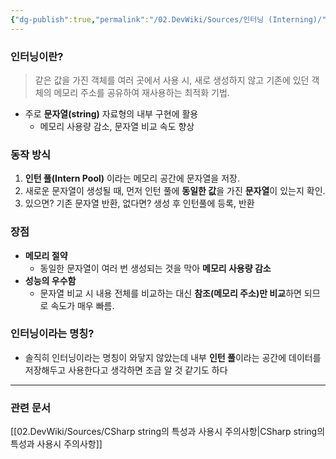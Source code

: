 ```yaml
---
{"dg-publish":true,"permalink":"/02.DevWiki/Sources/인터닝 (Interning)/","noteIcon":"","created":"2024-10-24T11:11:42.000+09:00","updated":"2025-08-16T15:24:33.265+09:00"}
---
```


### 인터닝이란?
> 같은 값을 가진 객체를 여러 곳에서 사용 시, 새로 생성하지 않고 기존에 있던 객체의 메모리 주소를 공유하여 재사용하는 최적화 기법.

- 주로 **문자열(string)** 자료형의 내부 구현에 활용
	- 메모리 사용량 감소, 문자열 비교 속도 향상
### 동작 방식
1.  **인턴 풀(Intern Pool)** 이라는 메모리 공간에 문자열을 저장.
2.  새로운 문자열이 생성될 때, 먼저 인턴 풀에 **동일한 값**을 가진 **문자열**이 있는지 확인.
3.  있으면? 기존 문자열 반환, 없다면? 생성 후 인턴풀에 등록, 반환
### 장점
- **메모리 절약**
	- 동일한 문자열이 여러 번 생성되는 것을 막아 **메모리 사용량 감소**
- **성능의 우수함**
	- 문자열 비교 시 내용 전체를 비교하는 대신 **참조(메모리 주소)만 비교**하면 되므로 속도가 매우 빠름.
### 인터닝이라는 명칭?
* 솔직히 인터닝이라는 명칭이 와닿지 않았는데 내부 **인턴 풀**이라는 공간에 데이터를 저장해두고 사용한다고 생각하면 조금 알 것 같기도 하다

---
### 관련 문서
[[02.DevWiki/Sources/CSharp string의 특성과 사용시 주의사항\|CSharp string의 특성과 사용시 주의사항]]